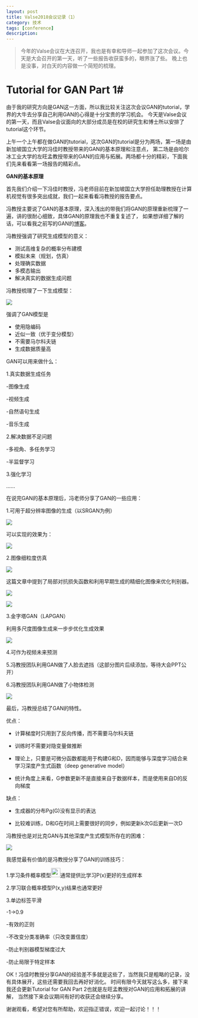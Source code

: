 ```yaml
---
layout: post
title: Valse2018会议记录（1）
category: 技术
tags: [conference]
description: 
---
```


> 今年的Valse会议在大连召开，我也是有幸和导师一起参加了这次会议。今天是大会召开的第一天，听了一些报告收获蛮多的，眼界涨了些。
晚上也是没事，对白天的内容做一个简短的梳理。

# Tutorial for GAN Part 1#

由于我的研究方向是GAN这一方面，所以我比较关注这次会议GAN的tutorial，学界的大牛去分享自己利用GAN的心得是十分宝贵的学习机会。
今天是Valse会议的第一天，而且Valse会议面向的大部分成员是在校的研究生和博士所以安排了tutorial这个环节。

上午一个上午都在做GAN的tutorial，这次GAN的tutorial是分为两场，第一场是由新加坡国立大学的冯佳时教授带来的GAN的基本原理和注意点，
第二场是由哈尔冰工业大学的左旺孟教授带来的GAN的应用与拓展。两场都十分的精彩，下面我们先来看看第一场报告的精彩点。

**GAN的基本原理**

首先我们介绍一下冯佳时教授，冯老师目前在新加坡国立大学担任助理教授在计算机视觉有很多突出成就，我们一起来看看冯教授的报告要点。

冯教授主要说了GAN的基本原理，深入浅出的带我们将GAN的原理重新梳理了一遍，讲的很耐心细致，具体GAN的原理我也不重复复述了，
如果想详细了解的话，可以看我之前写的GAN的[博客](http://www.twistedwg.com/2018/01/29/original-GAN.html)。

冯教授强调了研究生成模型的意义：

- 测试高维复杂的概率分布建模
- 模拟未来（规划，仿真）
- 处理确实数据
- 多模态输出
- 解决真实的数据生成问题

冯教授梳理了一下生成模型：

![](/assets/img/Conference/2018valse1.png)

强调了GAN模型是

- 使用隐编码
- 近似一致（优于变分模型）
- 不需要马尔科夫链
- 生成数据质量高

GAN可以用来做什么：

1.真实数据生成任务

-图像生成

-视频生成

-自然语句生成

-音乐生成

2.解决数据不足问题

-多视角、多任务学习

-半监督学习

3.强化学习

......

在说完GAN的基本原理后，冯老师分享了GAN的一些应用：

1.可用于超分辨率图像的生成（以SRGAN为例）

![](/assets/img/Conference/2018valse2.png)

可以实现的效果为：

![](/assets/img/Conference/2018valse3.png)

2.图像细粒度仿真

![](/assets/img/Conference/2018valse4.gif)

这篇文章中提到了局部对抗损失函数和利用早期生成的精细化图像来优化判别器。

![](/assets/img/Conference/2018valse5.png)

![](/assets/img/Conference/2018valse6.png)

3.金字塔GAN（LAPGAN）

利用多尺度图像生成来一步步优化生成效果

![](/assets/img/Conference/2018valse7.png)

4.可作为视频未来预测

5.冯教授团队利用GAN做了人脸去遮挡（这部分图片后续添加，等待大会PPT公开）

6.冯教授团队利用GAN做了小物体检测

![](/assets/img/Conference/2018valse8.png)

最后，冯教授总结了GAN的特性。

优点：

- 计算梯度时只用到了反向传播，而不需要马尔科夫链

- 训练时不需要对隐变量做推断

- 理论上，只要是可微分函数都能用于构建G和D，因而能够与深度学习结合来学习深度产生式函数（deep generative model）

- 统计角度上来看，G参数更新不是直接来自于数据样本，而是使用来自D的反向梯度

缺点：

- 生成器的分布Pg(G)没有显示的表达

- 比较难训练，D和G在时间上需要很好的同步，例如更新k次G后更新一次D

冯教授也是对比克GAN与其他深度产生式模型所存在的困难：

![](/assets/img/Conference/2018valse9.png)

我感觉最有价值的是冯教授分享了GAN的训练技巧：

1.学习条件概率模型<img src="/assets/img/Conference/2018valsebase1.png" height = '25px'>通常提供比学习P(x)更好的生成样本

2.学习联合概率模型P(x,y)结果也通常更好

3.单边标签平滑

-1->0.9

-有效的正则

-不改变分类准确率（只改变置信度）

-防止判别器模型梯度过大

-防止局限于特定样本

OK！冯佳时教授分享GAN的经验差不多就是这些了，当然我只是粗略的记录，没有具体展开，这些还需要我回去再好好消化。
时间有限今天就写这么多，接下来我还会更新Tutorial for GAN Part 2也就是左旺孟教授对GAN的应用和拓展的讲解，
当然接下来会议期间有好的收获还会继续分享。

谢谢观看，希望对您有所帮助，欢迎指正错误，欢迎一起讨论！！！